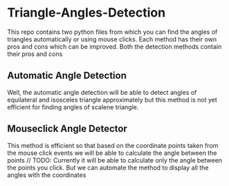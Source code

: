 # Triangle-Angles-Detection
This repo contains two python files from which you can find the angles of triangles automatically or using mouse clicks. Each method has their own pros and cons which can be improved. 
Both the detection methods contain their pros and cons
## Automatic Angle Detection
Well, the automatic angle detection will be able to detect angles of equilateral and isosceles triangle approximately but this method is not yet efficient for finding angles of scalene triangle.

## Mouseclick Angle Detector
This method is efficient so that based on the coordinate points taken from the mouse click events we will be able to calculate the angle between the points
 // TODO: Currently it will be able to calculate only the angle between the points you click. But we can automate the method to display all the angles with the coordinates
